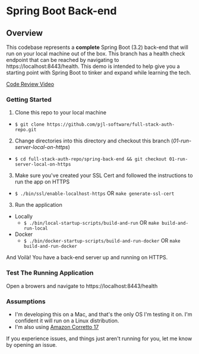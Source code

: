 # Spring Boot Back-end

## Overview

This codebase represents a **complete** Spring Boot (3.2) back-end that will run on your local
machine out of the box. This branch has a health check endpoint that can be reached by navigating
to https://localhost:8443/health. This demo is intended to help give you a starting point with Spring Boot
to tinker and expand while learning the tech.

[Code Review Video](https://youtu.be/b2kl8cu3tC8?si=anWga882uFXQ6MJC)

### Getting Started

1. Clone this repo to your local machine

- `$ git clone https://github.com/pjl-software/full-stack-auth-repo.git`

2. Change directories into this directory and checkout this branch (_01-run-server-local-on-https_)

- `$ cd full-stack-auth-repo/spring-back-end && git checkout 01-run-server-local-on-https`

3. Make sure you've created your SSL Cert and followed the instructions to run the app on HTTPS

- `$ ./bin/ssl/enable-localhost-https` OR `make generate-ssl-cert`

3. Run the application

- Locally
    - `$ ./bin/local-startup-scripts/build-and-run` OR `make build-and-run-local`
- Docker
    - `$ ./bin/docker-startup-scripts/build-and-run-docker` OR `make build-and-run-docker`

And Voilà! You have a back-end server up and running on HTTPS.

[//]: # '<img src="https://s3.amazonaws.com/htscodelookup.com/github/pjl-software/spring-angular-auth-repo/00-spring-boot-setup-local/getting-started-simple-720.gif" width="45%" height="45%"  alt="getting started running the api"/>'

### Test The Running Application

Open a browers and navigate to https://localhost:8443/health

[//]: # '<img src="https://s3.amazonaws.com/htscodelookup.com/github/pjl-software/spring-angular-auth-repo/00-spring-boot-setup-local/testing-the-api.gif" width="45%" height="45%"  alt="testing the api"/>'

### Assumptions

- I'm developing this on a Mac, and that's the only OS I'm testing it on. I'm confident it will run on a Linux
  distribution.
- I'm also
  using [Amazon Corretto 17](https://docs.aws.amazon.com/corretto/latest/corretto-17-ug/what-is-corretto-17.html)

If you experience issues, and things just aren't running for you, let me know by opening an issue.
